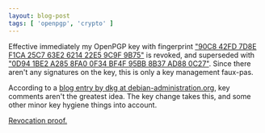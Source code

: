 ```yaml
---
layout: blog-post
tags: [ 'openpgp', 'crypto' ]
---
```


Effective immediately my OpenPGP key with fingerprint ["90C8 42FD 7D8E F1CA 25C7  63E2 6214 22E5 9C9F 9B75"][2] is revoked, and superseded with ["0D94 1BE2 A285 8FA0 0F34  BF4F 95BB 8B37 AD88 0C27"][3]. Since there aren't any signatures on the key, this is only a key management faux-pas.

According to a [blog entry by dkg at debian-administration.org][1], key comments aren't the greatest idea. The key change takes this, and some other minor key hygiene things into account.

[Revocation proof.][2]

[1]: https://www.debian-administration.org/users/dkg/weblog/97
[2]: /static/revoked-key.asc
[3]: /static/public-key.asc
